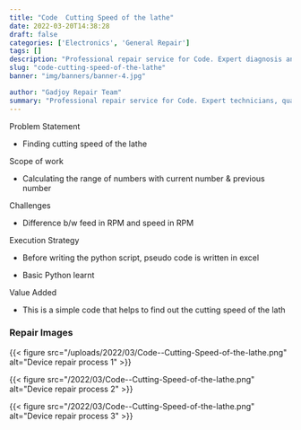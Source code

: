 ```yaml
---
title: "Code  Cutting Speed of the lathe"
date: 2022-03-20T14:38:28
draft: false
categories: ['Electronics', 'General Repair']
tags: []
description: "Professional repair service for Code. Expert diagnosis and quality repairs in Bangalore."
slug: "code-cutting-speed-of-the-lathe"
banner: "img/banners/banner-4.jpg"

author: "Gadjoy Repair Team"
summary: "Professional repair service for Code. Expert technicians, quality parts, warranty included."
---
```


Problem Statement 

- Finding cutting speed of the lathe

Scope of work

- Calculating the range of numbers with current number & previous number

Challenges

- Difference b/w feed in RPM and speed in RPM

Execution Strategy 

- Before writing the python script, pseudo code is written in excel 

- Basic Python learnt

Value Added 

- This is a simple code that helps to find out the cutting speed of the lath

### Repair Images

{{< figure src="/uploads/2022/03/Code--Cutting-Speed-of-the-lathe.png" alt="Device repair process 1" >}}

{{< figure src="/2022/03/Code--Cutting-Speed-of-the-lathe.png" alt="Device repair process 2" >}}

{{< figure src="/2022/03/Code--Cutting-Speed-of-the-lathe.png" alt="Device repair process 3" >}}

